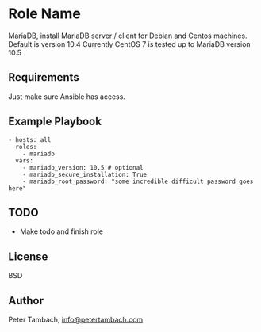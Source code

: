 Role Name
=========

MariaDB, install MariaDB server / client for Debian and Centos machines.
Default is version 10.4
Currently CentOS 7 is tested up to MariaDB version 10.5

Requirements
------------

Just make sure Ansible has access.

Example Playbook
----------------

    - hosts: all
      roles:
        - mariadb
      vars:
        - mariadb_version: 10.5 # optional
        - mariadb_secure_installation: True
        - mariadb_root_password: "some incredible difficult password goes here"

TODO
----

- Make todo and finish role

License
-------

BSD

Author
------
Peter Tambach, info@petertambach.com
